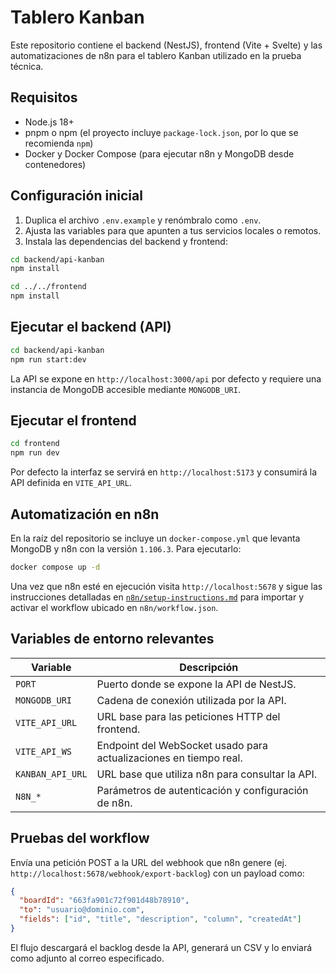 # Tablero Kanban

Este repositorio contiene el backend (NestJS), frontend (Vite + Svelte) y las automatizaciones de n8n para el tablero Kanban utilizado en la prueba técnica.

## Requisitos

- Node.js 18+
- pnpm o npm (el proyecto incluye `package-lock.json`, por lo que se recomienda `npm`)
- Docker y Docker Compose (para ejecutar n8n y MongoDB desde contenedores)

## Configuración inicial

1. Duplica el archivo `.env.example` y renómbralo como `.env`.
2. Ajusta las variables para que apunten a tus servicios locales o remotos.
3. Instala las dependencias del backend y frontend:

```bash
cd backend/api-kanban
npm install

cd ../../frontend
npm install
```

## Ejecutar el backend (API)

```bash
cd backend/api-kanban
npm run start:dev
```

La API se expone en `http://localhost:3000/api` por defecto y requiere una instancia de MongoDB accesible mediante `MONGODB_URI`.

## Ejecutar el frontend

```bash
cd frontend
npm run dev
```

Por defecto la interfaz se servirá en `http://localhost:5173` y consumirá la API definida en `VITE_API_URL`.

## Automatización en n8n

En la raíz del repositorio se incluye un `docker-compose.yml` que levanta MongoDB y n8n con la versión `1.106.3`. Para ejecutarlo:

```bash
docker compose up -d
```

Una vez que n8n esté en ejecución visita `http://localhost:5678` y sigue las instrucciones detalladas en [`n8n/setup-instructions.md`](n8n/setup-instructions.md) para importar y activar el workflow ubicado en `n8n/workflow.json`.

## Variables de entorno relevantes

| Variable | Descripción |
|----------|-------------|
| `PORT` | Puerto donde se expone la API de NestJS. |
| `MONGODB_URI` | Cadena de conexión utilizada por la API. |
| `VITE_API_URL` | URL base para las peticiones HTTP del frontend. |
| `VITE_API_WS` | Endpoint del WebSocket usado para actualizaciones en tiempo real. |
| `KANBAN_API_URL` | URL base que utiliza n8n para consultar la API. |
| `N8N_*` | Parámetros de autenticación y configuración de n8n. |

## Pruebas del workflow

Envía una petición POST a la URL del webhook que n8n genere (ej. `http://localhost:5678/webhook/export-backlog`) con un payload como:

```json
{
  "boardId": "663fa901c72f901d48b78910",
  "to": "usuario@dominio.com",
  "fields": ["id", "title", "description", "column", "createdAt"]
}
```

El flujo descargará el backlog desde la API, generará un CSV y lo enviará como adjunto al correo especificado.
